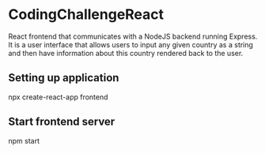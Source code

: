 # CodingChallengeReact
React frontend that communicates with a NodeJS backend running Express. It is a user interface that allows users to input any given country as a string and then have information about this country rendered back to the user.

## Setting up application
npx create-react-app frontend

## Start frontend server
npm start